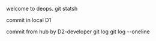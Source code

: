 welcome to deops.
git statsh

commit in local D1

commit from hub by D2-developer
git log
git log --oneline

